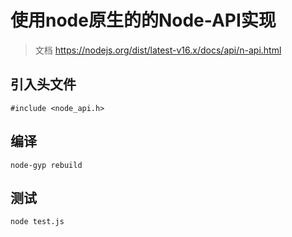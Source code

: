 # 使用node原生的的Node-API实现
> 文档 https://nodejs.org/dist/latest-v16.x/docs/api/n-api.html

## 引入头文件
`#include <node_api.h>`

## 编译
`node-gyp rebuild`

## 测试
`node test.js`
